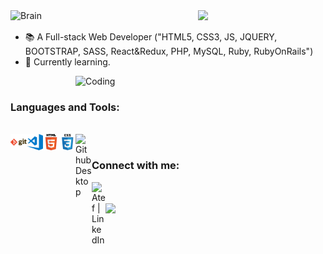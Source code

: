 <img align="left" alt="Brain" width="300" src="http://gifimage.net/wp-content/uploads/2017/10/cerebro-gif-tumblr-3.gif">


  <img src="https://github.com/vimalverma558/vimalverma558/blob/v2/img/hello.gif" width="20%">

- 📚 A Full-stack Web Developer ("HTML5, CSS3, JS, JQUERY, BOOTSTRAP, SASS, React&Redux, PHP, MySQL, Ruby, RubyOnRails")
- 🧠 Currently learning.


<img align="right" alt="Coding" width="400" src="https://cdn.dribbble.com/users/2646423/screenshots/5507196/computer.gif">

<br />

### Languages and Tools:
<br />
<img align="left" alt="Git" width="26px" src="https://raw.githubusercontent.com/github/explore/80688e429a7d4ef2fca1e82350fe8e3517d3494d/topics/git/git.png" />
<img align="left" alt="Visual Studio Code" width="26px" src="https://raw.githubusercontent.com/github/explore/80688e429a7d4ef2fca1e82350fe8e3517d3494d/topics/visual-studio-code/visual-studio-code.png" />
<img align="left" alt="HTML5" width="26px" src="https://raw.githubusercontent.com/github/explore/80688e429a7d4ef2fca1e82350fe8e3517d3494d/topics/html/html.png" />
<img align="left" alt="CSS3" width="26px" src="https://raw.githubusercontent.com/github/explore/80688e429a7d4ef2fca1e82350fe8e3517d3494d/topics/css/css.png" />
<img align="left" alt="Github Desktop" width="26px" src="https://dl2.macupdate.com/images/icons256/39062.png?d=1522354604" />


<br />

### Connect with me:


<img align="left" alt="Atef | LinkedIn" width="22px" src="https://cdn.jsdelivr.net/npm/simple-icons@v3/icons/linkedin.svg" src = "https://www.linkedin.com/in/mohamed-atef-032b6b1b0/" />


<br />
<br />

  
  <img src="https://media.giphy.com/media/jpVnC65DmYeyRL4LHS/giphy.gif" width="20%">

